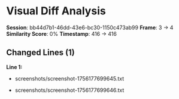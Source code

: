 # Visual Diff Analysis

**Session**: bb44d7b1-46dd-43e6-bc30-1150c473ab99
**Frame**: 3 -> 4
**Similarity Score**: 0%
**Timestamp**: 416 -> 416

## Changed Lines (1)

**Line 1:**
- screenshots/screenshot-1756177699645.txt
+ screenshots/screenshot-1756177699646.txt


